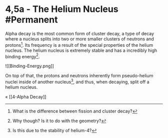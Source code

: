 # 4,5a - The Helium Nucleus #Permanent 
Alpha decay is the most common form of cluster decay, a type of decay where a nucleus splits into two or more smaller clusters of neutrons and protons[^1]. Its frequency is a result of the special properties of the helium nucleus. The helium nucleus is extremely stable and has a incredibly high binding energy[^2]. 

![[Binding-Energy.png]]

On top of that, the protons and neutrons inherently form pseudo-helium nuclei inside of another nucleus[^3], and thus, when decaying, split off a helium nucleus.

« [[4-Alpha Decay]]

[^1]: What is the difference between fission and cluster decay?
[^2]: Why though? Is it to do with the geometry?
[^3]: Is this due to the stability of helium-4?

